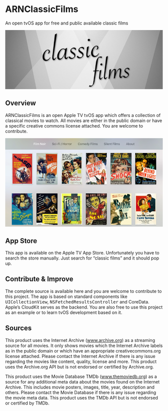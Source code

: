 # ARNClassicFilms
An open tvOS app for free and public available classic films

![ARNClassicFilms logo](logo.png?raw=true)

## Overview
ARNClassicFilms is an open Apple TV tvOS app which offers a collection of classical movies to watch. All movies are either in the public domain or have a specific creative commons license attached. You are welcome to contribute.

![ARNClassicFilms screenshot 1](one.png?raw=true)

## App Store
This app is available on the Apple TV App Store. Unfortunately you have to search the store manually. Just search for “classic films” and it should pop up.

## Contribute & Improve
The complete source is available here and you are welcome to contribute to this project. The app is based on standard components like <tt>UICollectionView</tt>, <tt>NSFetchedResultsController</tt> and CoreData. Apple’s CloudKit serves as the backend. You are also free to use this project as an example or to learn tvOS development based on it.

## Sources
This product uses the Internet Archive (www.archive.org) as a streaming source for all movies. It only shows movies which the Internet Archive labels as in the public domain or which have an appropriate creativecommons.org license attached. Please contact the Internet Archive if there is any issue regarding the movies like content, quality, license and more. This product uses the Archive.org API but is not endorsed or certified by Archive.org.

This product uses the Movie Database TMDb (www.themoviedb.org) as a source for any additional meta data about the movies found on the Internet Archive. This includes movie posters, images, title, year, description and others. Please contact the Movie Database if there is any issue regarding the movie meta data. This product uses the TMDb API but is not endorsed or certified by TMDb.